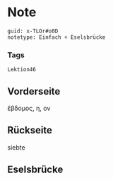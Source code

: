 # Note
```
guid: x-TLOr#o0D
notetype: Einfach + Eselsbrücke
```

### Tags
```
Lektion46
```

## Vorderseite
ἕβδομος, η, ον

## Rückseite
siebte

## Eselsbrücke

